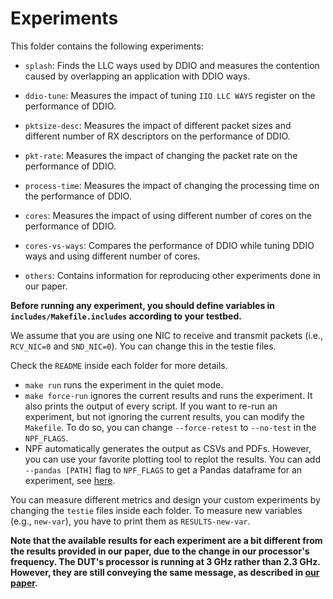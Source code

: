 # Experiments

This folder contains the following experiments:

- `splash`: Finds the LLC ways used by DDIO and measures the contention caused by overlapping an application with DDIO ways.
- `ddio-tune`: Measures the impact of tuning `IIO LLC WAYS` register on the performance of DDIO.

- `pktsize-desc`: Measures the impact of different packet sizes and different number of RX descriptors on the performance of DDIO.

- `pkt-rate`: Measures the impact of changing the packet rate on the performance of DDIO.

- `process-time`: Measures the impact of changing the processing time on the performance of DDIO.

- `cores`: Measures the impact of using different number of cores on the performance of DDIO.

- `cores-vs-ways`: Compares the performance of DDIO while tuning DDIO ways and using different number of cores.

- `others`: Contains information for reproducing other experiments done in our paper.

**Before running any experiment, you should define variables in `includes/Makefile.includes` according to your testbed.**

We assume that you are using one NIC to receive and transmit packets (i.e., `RCV_NIC=0` and `SND_NIC=0`). You can change this in the testie files.

Check the `README` inside each folder for more details.

- `make run` runs the experiment in the quiet mode.
- `make force-run` ignores the current results and runs the experiment. It also prints the output of every script. If you want to re-run an experiment, but not ignoring the current results, you can modify the `Makefile`. To do so, you can change `--force-retest` to `--no-test` in the `NPF_FLAGS`.
- NPF automatically generates the output as CSVs and PDFs. However, you can use your favorite plotting tool to replot the results. You can add `--pandas [PATH]` flag to `NPF_FLAGS` to get a Pandas dataframe for an experiment, see [here][npf-output].

You can measure different metrics and design your custom experiments by changing the `testie` files inside each folder. To measure new variables (e.g., `new-var`), you have to print them as `RESULTS-new-var`.

**Note that the available results for each experiment are a bit different from the results provided in our paper, due to the change in our processor's frequency. The DUT's processor is running at 3 GHz rather than 2.3 GHz. However, they are still conveying the same message, as described in [our paper][ddio-atc-paper].**

[ddio-atc-paper]: https://people.kth.se/~farshin/documents/ddio-atc20.pdf
[npf-output]: https://github.com/tbarbette/npf#output

